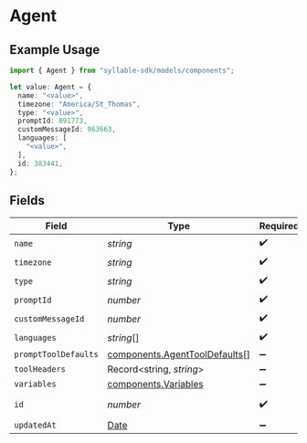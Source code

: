 # Agent

## Example Usage

```typescript
import { Agent } from "syllable-sdk/models/components";

let value: Agent = {
  name: "<value>",
  timezone: "America/St_Thomas",
  type: "<value>",
  promptId: 891773,
  customMessageId: 963663,
  languages: [
    "<value>",
  ],
  id: 383441,
};
```

## Fields

| Field                                                                                         | Type                                                                                          | Required                                                                                      | Description                                                                                   |
| --------------------------------------------------------------------------------------------- | --------------------------------------------------------------------------------------------- | --------------------------------------------------------------------------------------------- | --------------------------------------------------------------------------------------------- |
| `name`                                                                                        | *string*                                                                                      | :heavy_check_mark:                                                                            | N/A                                                                                           |
| `timezone`                                                                                    | *string*                                                                                      | :heavy_check_mark:                                                                            | N/A                                                                                           |
| `type`                                                                                        | *string*                                                                                      | :heavy_check_mark:                                                                            | N/A                                                                                           |
| `promptId`                                                                                    | *number*                                                                                      | :heavy_check_mark:                                                                            | N/A                                                                                           |
| `customMessageId`                                                                             | *number*                                                                                      | :heavy_check_mark:                                                                            | N/A                                                                                           |
| `languages`                                                                                   | *string*[]                                                                                    | :heavy_check_mark:                                                                            | N/A                                                                                           |
| `promptToolDefaults`                                                                          | [components.AgentToolDefaults](../../models/components/agenttooldefaults.md)[]                | :heavy_minus_sign:                                                                            | N/A                                                                                           |
| `toolHeaders`                                                                                 | Record<string, *string*>                                                                      | :heavy_minus_sign:                                                                            | N/A                                                                                           |
| `variables`                                                                                   | [components.Variables](../../models/components/variables.md)                                  | :heavy_minus_sign:                                                                            | N/A                                                                                           |
| `id`                                                                                          | *number*                                                                                      | :heavy_check_mark:                                                                            | The Agent ID                                                                                  |
| `updatedAt`                                                                                   | [Date](https://developer.mozilla.org/en-US/docs/Web/JavaScript/Reference/Global_Objects/Date) | :heavy_minus_sign:                                                                            | N/A                                                                                           |